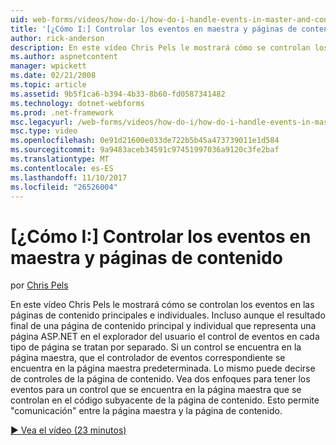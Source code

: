 ```yaml
---
uid: web-forms/videos/how-do-i/how-do-i-handle-events-in-master-and-content-pages
title: '[¿Cómo I:] Controlar los eventos en maestra y páginas de contenido | Documentos de Microsoft'
author: rick-anderson
description: En este vídeo Chris Pels le mostrará cómo se controlan los eventos en las páginas de contenido principales e individuales. Aunque el resultado final de un Conté individual y maestro...
ms.author: aspnetcontent
manager: wpickett
ms.date: 02/21/2008
ms.topic: article
ms.assetid: 9b5f1ca6-b394-4b33-8b60-fd0587341482
ms.technology: dotnet-webforms
ms.prod: .net-framework
msc.legacyurl: /web-forms/videos/how-do-i/how-do-i-handle-events-in-master-and-content-pages
msc.type: video
ms.openlocfilehash: 0e91d21600e033de722b5b45a473739011e1d584
ms.sourcegitcommit: 9a9483aceb34591c97451997036a9120c3fe2baf
ms.translationtype: MT
ms.contentlocale: es-ES
ms.lasthandoff: 11/10/2017
ms.locfileid: "26526004"
---
```

<a name="how-do-i-handle-events-in-master-and-content-pages"></a>[¿Cómo I:] Controlar los eventos en maestra y páginas de contenido
====================
por [Chris Pels](https://twitter.com/chrispels)

En este vídeo Chris Pels le mostrará cómo se controlan los eventos en las páginas de contenido principales e individuales. Incluso aunque el resultado final de una página de contenido principal y individual que representa una página ASP.NET en el explorador del usuario el control de eventos en cada tipo de página se tratan por separado. Si un control se encuentra en la página maestra, que el controlador de eventos correspondiente se encuentra en la página maestra predeterminada. Lo mismo puede decirse de controles de la página de contenido. Vea dos enfoques para tener los eventos para un control que se encuentra en la página maestra que se controlan en el código subyacente de la página de contenido. Esto permite "comunicación" entre la página maestra y la página de contenido.

[&#9654; Vea el vídeo (23 minutos)](https://channel9.msdn.com/Blogs/ASP-NET-Site-Videos/how-do-i-handle-events-in-master-and-content-pages)
